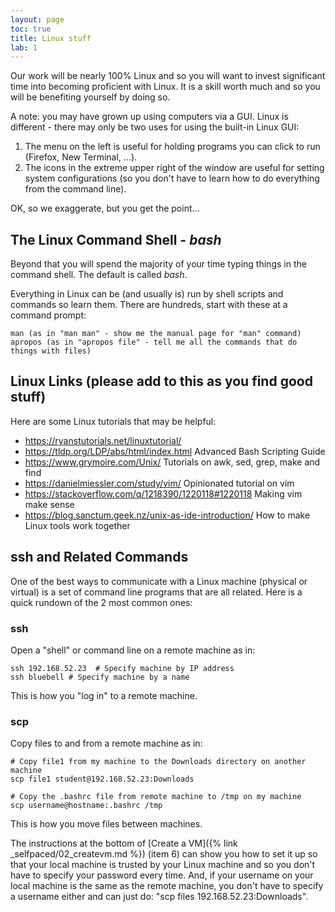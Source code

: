 ```yaml
---
layout: page
toc: true
title: Linux stuff
lab: 1
---
```


Our work will be nearly 100% Linux and so you will want to invest significant time into becoming proficient with Linux.  It is a skill worth much and so you will be benefiting yourself by doing so.

A note: you may have grown up using computers via a GUI.  Linux is different - there may only be two uses for using the built-in Linux GUI:

1. The menu on the left is useful for holding programs you can click to run (Firefox, New Terminal, ...).
1. The icons in the extreme upper right of the window are useful for setting system configurations (so you don't have to learn how to do everything from the command line).

OK, so we exaggerate, but you get the point...

## The Linux Command Shell - _bash_
Beyond that you will spend the majority of your time typing things in the command shell.  The default is called _bash_.  

Everything in Linux can be (and usually is) run by shell scripts and commands so learn them.  There are hundreds, start with these at a command prompt:

    man (as in "man man" - show me the manual page for "man" command)
    apropos (as in "apropos file" - tell me all the commands that do things with files)

## Linux Links (please add to this as you find good stuff)
Here are some Linux tutorials that may be helpful:
* https://ryanstutorials.net/linuxtutorial/
* https://tldp.org/LDP/abs/html/index.html Advanced Bash Scripting Guide
* https://www.grymoire.com/Unix/ Tutorials on awk, sed, grep, make and find
* https://danielmiessler.com/study/vim/ Opinionated tutorial on vim
* https://stackoverflow.com/q/1218390/1220118#1220118 Making vim make sense
* https://blog.sanctum.geek.nz/unix-as-ide-introduction/ How to make Linux tools work together

## ssh and Related Commands
One of the best ways to communicate with a Linux machine (physical or virtual) is a set of command line programs that are all related.  Here is a quick rundown of the 2 most common ones:

### ssh
Open a "shell" or command line on a remote machine as in:

    ssh 192.168.52.23  # Specify machine by IP address
    ssh bluebell # Specify machine by a name

This is how you "log in" to a remote machine.

### scp
Copy files to and from a remote machine as in:

    # Copy file1 from my machine to the Downloads directory on another machine
    scp file1 student@192.168.52.23:Downloads

    # Copy the .bashrc file from remote machine to /tmp on my machine
    scp username@hostname:.bashrc /tmp

This is how you move files between machines.

The instructions at the bottom of [Create a VM]({% link _selfpaced/02_createvm.md %}) (item 6) can show you how to set it up so that your local machine is trusted by your Linux machine and so you don't have to specify your password every time.  And, if your username on your local machine is the same as the remote machine, you don't have to specify a username either and can just do:  "scp files 192.168.52.23:Downloads".

